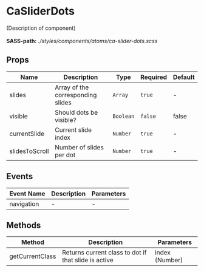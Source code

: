 # CaSliderDots

(Description of component)<br><br> **SASS-path:** _./styles/components/atoms/ca-slider-dots.scss_

## Props

<!-- @vuese:CaSliderDots:props:start -->
|Name|Description|Type|Required|Default|
|---|---|---|---|---|
|slides|Array of the corresponding slides|`Array`|`true`|-|
|visible|Should dots be visible?|`Boolean`|`false`|false|
|currentSlide|Current slide index|`Number`|`true`|-|
|slidesToScroll|Number of slides per dot|`Number`|`true`|-|

<!-- @vuese:CaSliderDots:props:end -->


## Events

<!-- @vuese:CaSliderDots:events:start -->
|Event Name|Description|Parameters|
|---|---|---|
|navigation|-|-|

<!-- @vuese:CaSliderDots:events:end -->


## Methods

<!-- @vuese:CaSliderDots:methods:start -->
|Method|Description|Parameters|
|---|---|---|
|getCurrentClass|Returns current class to dot if that slide is active|index (Number)|

<!-- @vuese:CaSliderDots:methods:end -->


